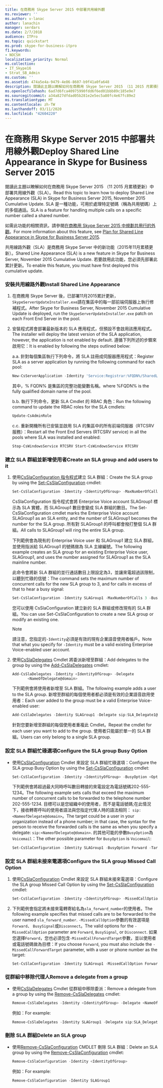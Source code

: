 ```yaml
---
title: 在商務用 Skype Server 2015 中部署共用線外觀
ms.reviewer: ''
ms.author: v-lanac
author: lanachin
manager: serdars
ms.date: 2/7/2018
audience: ITPro
ms.topic: quickstart
ms.prod: skype-for-business-itpro
f1.keywords:
- NOCSH
localization_priority: Normal
ms.collection:
- IT_Skype16
- Strat_SB_Admin
ms.custom: ''
ms.assetid: 474a5e4a-9479-4e86-8607-b9f41a0fa648
description: 閱讀此主題以瞭解如何在商務用 Skype Server 2015 （11 2015 月累積更新）中部署共用線外觀（SLA）。 SLA 是一種功能，可用於處理特定號碼（稱為共用號碼）上的多個通話。
ms.openlocfilehash: 6ad7d6fca40975990fdd6f6ed01bbb89c185e9e7
ms.sourcegitcommit: a34a827dfdad05b281e2e5ec5a80fc4e67fc89e2
ms.translationtype: MT
ms.contentlocale: zh-TW
ms.lasthandoff: 03/11/2020
ms.locfileid: "42604220"
---
```

# <a name="deploy-shared-line-appearance-in-skype-for-business-server-2015"></a><span data-ttu-id="b4d07-104">在商務用 Skype Server 2015 中部署共用線外觀</span><span class="sxs-lookup"><span data-stu-id="b4d07-104">Deploy Shared Line Appearance in Skype for Business Server 2015</span></span>

<span data-ttu-id="b4d07-105">閱讀此主題以瞭解如何在商務用 Skype Server 2015 （11 2015 月累積更新）中部署共用線外觀（SLA）。</span><span class="sxs-lookup"><span data-stu-id="b4d07-105">Read this topic to learn how to deploy Shared Line Appearance (SLA) in Skype for Business Server 2015, November 2015 Cumulative Update.</span></span> <span data-ttu-id="b4d07-106">SLA 是一種功能，可用於處理特定號碼（稱為共用號碼）上的多個通話。</span><span class="sxs-lookup"><span data-stu-id="b4d07-106">SLA is a feature for handling multiple calls on a specific number called a shared number.</span></span>

<span data-ttu-id="b4d07-107">如需此功能的相關資訊，請參閱[在商務用 Skype Server 2015 中規劃共用行的外觀](../../plan-your-deployment/enterprise-voice-solution/shared-line-appearance.md)。</span><span class="sxs-lookup"><span data-stu-id="b4d07-107">For more information about this feature, see [Plan for Shared Line Appearance in Skype for Business Server 2015](../../plan-your-deployment/enterprise-voice-solution/shared-line-appearance.md).</span></span>

<span data-ttu-id="b4d07-108">共用線路外觀（SLA）是商務用 Skype Server 中的新功能（2015年11月累積更新）。</span><span class="sxs-lookup"><span data-stu-id="b4d07-108">Shared Line Appearance (SLA) is a new feature in Skype for Business Server, November 2015 Cumulative Update.</span></span> <span data-ttu-id="b4d07-109">若要啟用此功能，您必須先部署此累計更新。</span><span class="sxs-lookup"><span data-stu-id="b4d07-109">To enable this feature, you must have first deployed this cumulative update.</span></span>

### <a name="install-shared-line-appearance"></a><span data-ttu-id="b4d07-110">安裝共用線路外觀</span><span class="sxs-lookup"><span data-stu-id="b4d07-110">Install Shared Line Appearance</span></span>

1. <span data-ttu-id="b4d07-111">在商務用 Skype Server 後，已部署11月2015累計更新， `SkypeServerUpdateInstaller.exe`請在集區中的每一部前端伺服器上執行修補程式。</span><span class="sxs-lookup"><span data-stu-id="b4d07-111">After Skype for Business Server, November 2015 Cumulative Update is deployed, run the  `SkypeServerUpdateInstaller.exe` patch on each Front End Server in the pool.</span></span>

2. <span data-ttu-id="b4d07-112">安裝程式將會部署最新版本的 SLA 應用程式，但預設不會啟用該應用程式。</span><span class="sxs-lookup"><span data-stu-id="b4d07-112">The installer will deploy the latest version of the SLA application, however, the application is not enabled by default.</span></span> <span data-ttu-id="b4d07-113">遵循下列所述的步驟來啟用它：</span><span class="sxs-lookup"><span data-stu-id="b4d07-113">It is enabled by following the steps outlined below:</span></span>

    <span data-ttu-id="b4d07-114">a.</span><span class="sxs-lookup"><span data-stu-id="b4d07-114">a.</span></span> <span data-ttu-id="b4d07-115">針對每個集區執行下列命令，將 SLA 註冊成伺服器應用程式：</span><span class="sxs-lookup"><span data-stu-id="b4d07-115">Register SLA as a server application by running the following command for each pool:</span></span>

   ```powershell
   New-CsServerApplication -Identity 'Service:Registrar:%FQDN%/SharedLineAppearance' -Uri   http://www.microsoft.com/LCS/SharedLineAppearance -Critical $false -Enabled $true -Priority (Get-CsServerApplication -Identity  'Service:Registrar:%FQDN%/UserServices').Priority
   ```

   <span data-ttu-id="b4d07-116">其中，% FQDN% 是集區的完整功能變數名稱。</span><span class="sxs-lookup"><span data-stu-id="b4d07-116">where %FQDN% is the fully qualified domain name of the pool.</span></span>

    <span data-ttu-id="b4d07-117">b.</span><span class="sxs-lookup"><span data-stu-id="b4d07-117">b.</span></span> <span data-ttu-id="b4d07-118">執行下列命令，更新 SLA Cmdlet 的 RBAC 角色：</span><span class="sxs-lookup"><span data-stu-id="b4d07-118">Run the following command to update the RBAC roles for the SLA cmdlets:</span></span>

   ```powershell
   Update-CsAdminRole
   ```

    <span data-ttu-id="b4d07-119">c.</span><span class="sxs-lookup"><span data-stu-id="b4d07-119">c.</span></span> <span data-ttu-id="b4d07-120">重新開機所有已安裝並啟用 SLA 的集區中的所有前端伺服器（RTCSRV 服務）：</span><span class="sxs-lookup"><span data-stu-id="b4d07-120">Restart all the Front End Servers (RTCSRV service) in all the pools where SLA was installed and enabled:</span></span>

   ```powershell
   Stop-CsWindowsService RTCSRV Start-CsWindowsService RTCSRV
   ```

### <a name="create-an-sla-group-and-add-users-to-it"></a><span data-ttu-id="b4d07-121">建立 SLA 群組並新增使用者</span><span class="sxs-lookup"><span data-stu-id="b4d07-121">Create an SLA group and add users to it</span></span>

1. <span data-ttu-id="b4d07-122">使用[CsSlaConfiguration 指令程式](https://docs.microsoft.com/powershell/module/skype/set-csslaconfiguration?view=skype-ps)建立 SLA 群組：</span><span class="sxs-lookup"><span data-stu-id="b4d07-122">Create the SLA group by using the [Set-CsSlaConfiguration](https://docs.microsoft.com/powershell/module/skype/set-csslaconfiguration?view=skype-ps) cmdlet:</span></span>

   ```powershell
   Set-CsSlaConfiguration -Identity <IdentityOfGroup> -MaxNumberOfCalls <Number> -BusyOption <BusyOnBusy|Voicemail|Forward> [-Target <TargetUserOrPhoneNumber>]
   ```

    <span data-ttu-id="b4d07-123">CsSlaConfiguration 指令程式會將 Enterprise Voice account SLAGroup1 標示為 SLA 實體，而 SLAGroup1 數目會變成 SLA 群組的數目。</span><span class="sxs-lookup"><span data-stu-id="b4d07-123">The Set-CsSlaConfiguration cmdlet marks the Enterprise Voice account SLAGroup1 as an SLA entity, and the number of SLAGroup1 becomes the number for the SLA group.</span></span> <span data-ttu-id="b4d07-124">所有對 SLAGroup1 的呼叫都會撥打整個 SLA 群組。</span><span class="sxs-lookup"><span data-stu-id="b4d07-124">All calls to SLAGroup1 will ring the entire SLA group.</span></span>

    <span data-ttu-id="b4d07-125">下列範例會為現有的 Enterprise Voice user 和 SLAGroup1 建立 SLA 群組，並使用指派給 SLAGroup1 的號碼做為 SLA 主線編號。</span><span class="sxs-lookup"><span data-stu-id="b4d07-125">The following example creates an SLA group for an existing Enterprise Voice user, SLAGroup1, and uses the number assigned for SLAGroup1 as the SLA mainline number.</span></span>

    <span data-ttu-id="b4d07-126">此命令會將新 SLA 群組的並行通話數目上限設定為3，並讓來電超過該限制，以聽到忙碌的信號：</span><span class="sxs-lookup"><span data-stu-id="b4d07-126">The command sets the maximum number of concurrent calls for the new SLA group to 3, and for calls in excess of that to hear a busy signal:</span></span>

   ```powershell
   Set-CsSlaConfiguration -Identity SLAGroup1 -MaxNumberOfCalls 3 -BusyOption BusyOnBusy
   ```

    <span data-ttu-id="b4d07-127">您可以使用 CsSlaConfiguration 建立新的 SLA 群組或修改現有的 SLA 群組。</span><span class="sxs-lookup"><span data-stu-id="b4d07-127">You can use Set-CsSlaConfiguration to create a new SLA group or modify an existing one.</span></span>

    > [!NOTE]
    > <span data-ttu-id="b4d07-128">請注意，您指定的`-Identity`必須是有效的現有企業語音使用者帳戶。</span><span class="sxs-lookup"><span data-stu-id="b4d07-128">Note that what you specify for  `-Identity` must be a valid existing Enterprise Voice-enabled user account.</span></span>

2. <span data-ttu-id="b4d07-129">使用[CsSlaDelegates](https://docs.microsoft.com/powershell/module/skype/add-cssladelegates?view=skype-ps) Cmdlet 將委派新增至群組：</span><span class="sxs-lookup"><span data-stu-id="b4d07-129">Add delegates to the group by using the [Add-CsSlaDelegates](https://docs.microsoft.com/powershell/module/skype/add-cssladelegates?view=skype-ps) cmdlet:</span></span>

   ```powershell
   Add-CsSlaDelegates -Identity <IdentityOfGroup> -Delegate
          <NameOfDelegate@domain>
   ```

    <span data-ttu-id="b4d07-130">下列範例會將使用者新增至 SLA 群組。</span><span class="sxs-lookup"><span data-stu-id="b4d07-130">The following example adds a user to the SLA group.</span></span> <span data-ttu-id="b4d07-131">新增至群組的每個使用者都必須是有效的企業語音啟用使用者：</span><span class="sxs-lookup"><span data-stu-id="b4d07-131">Each user added to the group must be a valid Enterprise Voice-enabled user:</span></span>

   ```powershell
   Add-CsSlaDelegates -Identity SLAGroup1 -Delegate sip:SLA_Delegate1@contoso.com
   ```

    <span data-ttu-id="b4d07-132">針對您要新增至群組的每個使用者重複此 Cmdlet。</span><span class="sxs-lookup"><span data-stu-id="b4d07-132">Repeat the cmdlet for each user you want to add to the group.</span></span> <span data-ttu-id="b4d07-133">使用者只能屬於單一的 SLA 群組。</span><span class="sxs-lookup"><span data-stu-id="b4d07-133">Users can only belong to a single SLA group.</span></span>

### <a name="configure-the-sla-group-busy-option"></a><span data-ttu-id="b4d07-134">設定 SLA 群組忙碌選項</span><span class="sxs-lookup"><span data-stu-id="b4d07-134">Configure the SLA group Busy Option</span></span>

- <span data-ttu-id="b4d07-135">使用[CsSlaConfiguration](https://docs.microsoft.com/powershell/module/skype/set-csslaconfiguration?view=skype-ps) Cmdlet 來設定 SLA 群組忙碌選項：</span><span class="sxs-lookup"><span data-stu-id="b4d07-135">Configure the SLA group Busy Option by using the [Set-CsSlaConfiguration](https://docs.microsoft.com/powershell/module/skype/set-csslaconfiguration?view=skype-ps) cmdlet:</span></span>

  ```powershell
  Set-CsSlaConfiguration -Identity <IdentityOfGroup> -BusyOption <Option> [-Target <TargetUserOrPhoneNumber>]
  ```

    <span data-ttu-id="b4d07-136">下列範例會將超過最大同時呼叫數目轉接的來電設定為電話號碼202-555-1234。</span><span class="sxs-lookup"><span data-stu-id="b4d07-136">The following example sets calls that exceed the maximum number of concurrent calls to be forwarded to the telephone number 202-555-1234.</span></span> <span data-ttu-id="b4d07-137">目標可以是您組織中的使用者，而不是電話號碼;在此情況下，接收轉寄呼叫的使用者語法與您指定代理人時的語法相同： `sip:<NameofDelegate@domain>`。</span><span class="sxs-lookup"><span data-stu-id="b4d07-137">The target could be a user in your organization instead of a phone number; in that case, the syntax for the person to receive the forwarded calls is the same as when you specify a delegate:  `sip:<NameofDelegate@domain>`.</span></span> <span data-ttu-id="b4d07-138">的其他可能的參數`BusyOption`為`Voicemail`：</span><span class="sxs-lookup"><span data-stu-id="b4d07-138">The other possible parameter for  `BusyOption` is `Voicemail`:</span></span>

  ```powershell
  Set-CsSlaConfiguration -Identity SLAGroup1 -BusyOption Forward -Target tel:+2025551234
  ```

### <a name="configure-the-sla-group-missed-call-option"></a><span data-ttu-id="b4d07-139">設定 SLA 群組未接來電選項</span><span class="sxs-lookup"><span data-stu-id="b4d07-139">Configure the SLA group Missed Call Option</span></span>

1. <span data-ttu-id="b4d07-140">使用[CsSlaConfiguration](https://docs.microsoft.com/powershell/module/skype/set-csslaconfiguration?view=skype-ps) Cmdlet 來設定 SLA 群組未接來電選項：</span><span class="sxs-lookup"><span data-stu-id="b4d07-140">Configure the SLA group Missed Call Option by using the [Set-CsSlaConfiguration](https://docs.microsoft.com/powershell/module/skype/set-csslaconfiguration?view=skype-ps) cmdlet:</span></span>

   ```powershell
   Set-CsSlaConfiguration -Identity <IdentityOfGroup> -MissedCallOption <Option> -MissedCallForwardTarget <TargetUserOrPhoneNumber> -BusyOption <Option> -MaxNumberofCalls <#> -Target [Target]
   ```

2. <span data-ttu-id="b4d07-141">下列範例會指定將未接來電轉寄給名為`sla_forward_number`的使用者。</span><span class="sxs-lookup"><span data-stu-id="b4d07-141">The following example specifies that missed calls are to be forwarded to the user named  `sla_forward_number`.</span></span> <span data-ttu-id="b4d07-142">`-MissedCallOption`參數的有效選項是`Forward`、 `BusySignal`或`Disconnect`。</span><span class="sxs-lookup"><span data-stu-id="b4d07-142">The valid options for the  `-MissedCallOption` parameter are `Forward`,  `BusySignal`, or  `Disconnect`.</span></span> <span data-ttu-id="b4d07-143">如果您選擇`Forward`，您也必須包含`-MissedCallForwardTarget`參數，並以使用者或電話號碼做為目標：</span><span class="sxs-lookup"><span data-stu-id="b4d07-143">If you choose  `Forward`, you must also include the  `-MissedCallForwardTarget` parameter, with a user or phone number as the target:</span></span>

   ```powershell
   Set-CsSlaConfiguration -Identity SLAGroup1 -MissedCallOption Forward -MissedCallForwardTarget sip:sla_forward_number@contoso.com -BusyOption Forward -MaxNumberOfCalls 2 -Target sip:sla_forward_number@contoso.com
   ```

### <a name="remove-a-delegate-from-a-group"></a><span data-ttu-id="b4d07-144">從群組中移除代理人</span><span class="sxs-lookup"><span data-stu-id="b4d07-144">Remove a delegate from a group</span></span>

- <span data-ttu-id="b4d07-145">使用[CsSlaDelegates](https://docs.microsoft.com/powershell/module/skype/remove-cssladelegates?view=skype-ps) Cmdlet 從群組中移除委派：</span><span class="sxs-lookup"><span data-stu-id="b4d07-145">Remove a delegate from a group by using the [Remove-CsSlaDelegates](https://docs.microsoft.com/powershell/module/skype/remove-cssladelegates?view=skype-ps) cmdlet:</span></span>

  ```powershell
  Remove-CsSlaDelegates -Identity <IdentityOfGroup> -Delegate <NameOfDelegate@domain>
  ```

    <span data-ttu-id="b4d07-146">例如：</span><span class="sxs-lookup"><span data-stu-id="b4d07-146">For example:</span></span>

  ```powershell
  Remove-CsSlaDelegates -Identity SLAGroup1 -Delegate sip:SLA_Delegate3@contoso.com
  ```

### <a name="delete-an-sla-group"></a><span data-ttu-id="b4d07-147">刪除 SLA 群組</span><span class="sxs-lookup"><span data-stu-id="b4d07-147">Delete an SLA group</span></span>

- <span data-ttu-id="b4d07-148">使用[Remove-CsSlaConfiguration](https://docs.microsoft.com/powershell/module/skype/remove-csslaconfiguration?view=skype-ps) CMDLET 刪除 SLA 群組：</span><span class="sxs-lookup"><span data-stu-id="b4d07-148">Delete an SLA group by using the [Remove-CsSlaConfiguration](https://docs.microsoft.com/powershell/module/skype/remove-csslaconfiguration?view=skype-ps) cmdlet:</span></span>

  ```powershell
  Remove-CsSlaConfiguration -Identity <IdentityOfGroup>
  ```

    <span data-ttu-id="b4d07-149">例如：</span><span class="sxs-lookup"><span data-stu-id="b4d07-149">For example:</span></span>

  ```powershell
  Remove-CsSlaConfiguration -Identity SLAGroup1
  ```


